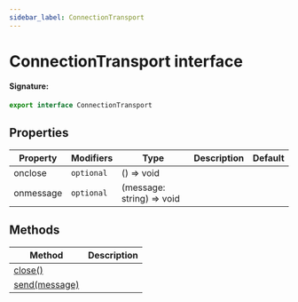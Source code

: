```yaml
---
sidebar_label: ConnectionTransport
---
```


# ConnectionTransport interface

#### Signature:

```typescript
export interface ConnectionTransport
```

## Properties

| Property  | Modifiers             | Type                         | Description | Default |
| --------- | --------------------- | ---------------------------- | ----------- | ------- |
| onclose   | <code>optional</code> | () =&gt; void                |             |         |
| onmessage | <code>optional</code> | (message: string) =&gt; void |             |         |

## Methods

| Method                                                   | Description |
| -------------------------------------------------------- | ----------- |
| [close()](./puppeteer.connectiontransport.close.md)      |             |
| [send(message)](./puppeteer.connectiontransport.send.md) |             |
